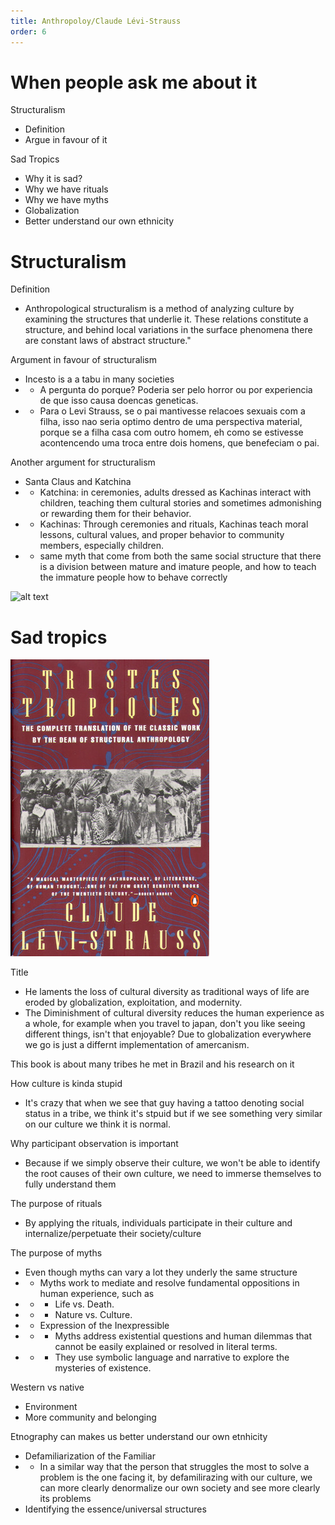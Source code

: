 ```yaml
---
title: Anthropoloy/Claude Lévi-Strauss
order: 6
---
```



# When people ask me about it

Structuralism
- Definition
- Argue in favour of it

Sad Tropics
- Why it is sad?
- Why we have rituals
- Why we have myths
- Globalization
- Better understand our own ethnicity

# Structuralism

Definition
- Anthropological structuralism is a method of analyzing culture by examining the structures that underlie it. These relations constitute a structure, and behind local variations in the surface phenomena there are constant laws of abstract structure."

Argument in favour of structuralism
- Incesto is a a tabu in many societies
- - A pergunta do porque? Poderia ser pelo horror ou por experiencia de que isso causa doencas geneticas.
- - Para o Levi Strauss, se o pai mantivesse relacoes sexuais com a filha, isso nao seria optimo dentro de uma perspectiva material, porque se a filha casa com outro homem, eh como se estivesse acontencendo uma troca entre dois homens, que benefeciam o pai.


Another argument for structuralism
- Santa Claus and Katchina
- - Katchina: in ceremonies, adults dressed as Kachinas interact with children, teaching them cultural stories and sometimes admonishing or rewarding them for their behavior.
- - Kachinas: Through ceremonies and rituals, Kachinas teach moral lessons, cultural values, and proper behavior to community members, especially children.
- - same myth that come from both the same social structure that there is a division between mature and imature people, and how to teach the immature people how to behave correctly

![alt text](image-1.png)

# Sad tropics

![alt text](image.png)

Title
- He laments the loss of cultural diversity as traditional ways of life are eroded by globalization, exploitation, and modernity.
- The Diminishment of cultural diversity reduces the human experience as a whole, for example when you travel to japan, don't you like seeing different things, isn't that enjoyable? Due to globalization everywhere we go is just a differnt implementation of amercanism.

This book is about many tribes he met in Brazil and his research on it

How culture is kinda stupid
- It's crazy that when we see that guy having a tattoo denoting social status in a tribe, we think it's stpuid but if we see something very similar on our culture we think it is normal.

Why participant observation is important
- Because if we simply observe their culture, we won't be able to identify the root causes of their own culture, we need to immerse themselves to fully understand them

The purpose of rituals
- By applying the rituals, individuals participate in their culture and internalize/perpetuate their society/culture

The purpose of myths
- Even though myths can vary a lot they underly the same structure
- - Myths work to mediate and resolve fundamental oppositions in human experience, such as
- - - Life vs. Death.
- - - Nature vs. Culture.
- - Expression of the Inexpressible
- - - Myths address existential questions and human dilemmas that cannot be easily explained or resolved in literal terms.
- - - They use symbolic language and narrative to explore the mysteries of existence.

Western vs native
- Environment
- More community and belonging

Etnography can makes us better understand our own etnhicity
- Defamiliarization of the Familiar
- - In a similar way that the person that struggles the most to solve a problem is the one facing it, by defamilirazing with our culture, we can more clearly denormalize our own society and see more clearly its problems
- Identifying the essence/universal structures